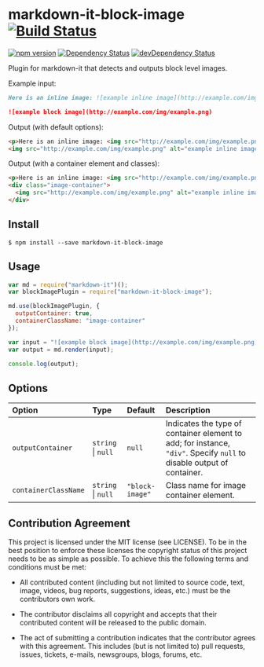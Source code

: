 # markdown-it-block-image [![Build Status](https://travis-ci.org/rotorz/markdown-it-block-image.svg?branch=master)](https://travis-ci.org/rotorz/markdown-it-block-image) 

[![npm version](https://badge.fury.io/js/markdown-it-block-image.svg)](https://badge.fury.io/js/markdown-it-block-image)
[![Dependency Status](https://david-dm.org/rotorz/markdown-it-block-image.svg)](https://david-dm.org/rotorz/markdown-it-block-image)
[![devDependency Status](https://david-dm.org/rotorz/markdown-it-block-image/dev-status.svg)](https://david-dm.org/rotorz/markdown-it-block-image#info=devDependencies)

Plugin for markdown-it that detects and outputs block level images.


Example input:
```markdown
Here is an inline image: ![example inline image](http://example.com/img/example.png).

![example block image](http://example.com/img/example.png)
```

Output (with default options):
```html
<p>Here is an inline image: <img src="http://example.com/img/example.png" alt="example inline image">.</p>
<img src="http://example.com/img/example.png" alt="example inline image">
```

Output (with a container element and classes):
```html
<p>Here is an inline image: <img src="http://example.com/img/example.png" alt="example inline image">.</p>
<div class="image-container">
  <img src="http://example.com/img/example.png" alt="example inline image">
</div>
```


## Install

```
$ npm install --save markdown-it-block-image
```


## Usage

```javascript
var md = require("markdown-it")();
var blockImagePlugin = require("markdown-it-block-image");

md.use(blockImagePlugin, {
  outputContainer: true,
  containerClassName: "image-container"
});

var input = "![example block image](http://example.com/img/example.png)";
var output = md.render(input);

console.log(output);
```


## Options

Option               | Type               | Default         | Description
:--------------------|:-------------------|:----------------|:---------------------------------------------------------------------------------------------------------------------
`outputContainer`    | `string` \| `null` | `null`          | Indicates the type of container element to add; for instance, `"div"`. Specify `null` to disable output of container.
`containerClassName` | `string` \| `null` | `"block-image"` | Class name for image container element.


## Contribution Agreement

This project is licensed under the MIT license (see LICENSE). To be in the best
position to enforce these licenses the copyright status of this project needs to
be as simple as possible. To achieve this the following terms and conditions
must be met:

- All contributed content (including but not limited to source code, text,
  image, videos, bug reports, suggestions, ideas, etc.) must be the
  contributors own work.

- The contributor disclaims all copyright and accepts that their contributed
  content will be released to the public domain.

- The act of submitting a contribution indicates that the contributor agrees
  with this agreement. This includes (but is not limited to) pull requests, issues,
  tickets, e-mails, newsgroups, blogs, forums, etc.
